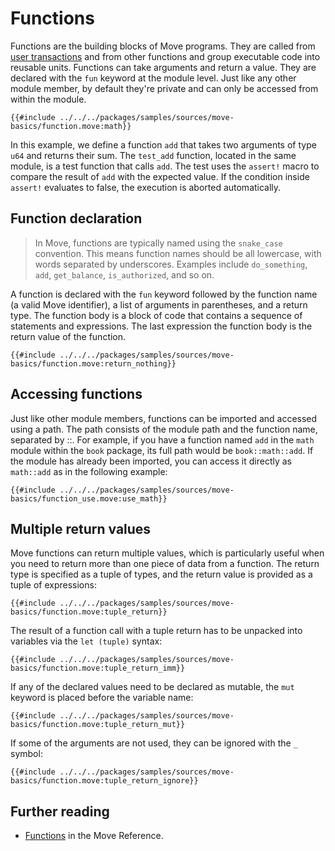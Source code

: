 # Functions

Functions are the building blocks of Move programs. They are called from
[user transactions](../concepts/user-interaction.md) and from other functions and group executable
code into reusable units. Functions can take arguments and return a value. They are declared with
the `fun` keyword at the module level. Just like any other module member, by default they're private
and can only be accessed from within the module.

```move
{{#include ../../../packages/samples/sources/move-basics/function.move:math}}
```

In this example, we define a function `add` that takes two arguments of type `u64` and returns their sum.
The `test_add` function, located in the same module, is a test function that calls `add`. The test uses the
`assert!` macro to compare the result of `add` with the expected value. If the condition inside `assert!` evaluates
to false, the execution is aborted automatically.

## Function declaration

> In Move, functions are typically named using the `snake_case` convention. This means function names
> should be all lowercase, with words separated by underscores. Examples include `do_something`, `add`,
> `get_balance`, `is_authorized`, and so on.

A function is declared with the `fun` keyword followed by the function name (a valid Move
identifier), a list of arguments in parentheses, and a return type. The function body is a block of
code that contains a sequence of statements and expressions. The last expression the function
body is the return value of the function.

```move
{{#include ../../../packages/samples/sources/move-basics/function.move:return_nothing}}
```

## Accessing functions

Just like other module members, functions can be imported and accessed using a path. The path consists
of the module path and the function name, separated by ::. For example, if you have a function named
`add` in the `math` module within the `book` package, its full path would be `book::math::add`. If the module
has already been imported, you can access it directly as `math::add` as in the following example:

```move
{{#include ../../../packages/samples/sources/move-basics/function_use.move:use_math}}
```

## Multiple return values

Move functions can return multiple values, which is particularly useful when you need to return more
than one piece of data from a function. The return type is specified as a tuple of types, and the return
value is provided as a tuple of expressions:

```move
{{#include ../../../packages/samples/sources/move-basics/function.move:tuple_return}}
```

The result of a function call with a tuple return has to be unpacked into variables via the `let (tuple)`
syntax:

```move
{{#include ../../../packages/samples/sources/move-basics/function.move:tuple_return_imm}}
```

If any of the declared values need to be declared as mutable, the `mut` keyword is placed before the
variable name:

```move
{{#include ../../../packages/samples/sources/move-basics/function.move:tuple_return_mut}}
```

If some of the arguments are not used, they can be ignored with the `_` symbol:

```move
{{#include ../../../packages/samples/sources/move-basics/function.move:tuple_return_ignore}}
```

## Further reading

- [Functions](/reference/functions.html) in the Move Reference.
